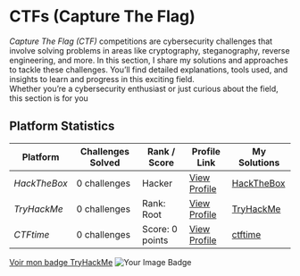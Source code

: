 # CTFs (Capture The Flag)

*Capture The Flag (CTF)* competitions are cybersecurity challenges that involve solving problems in areas like cryptography, steganography, reverse engineering, and more.  In this section, I share my solutions and approaches to tackle these challenges. You’ll find detailed explanations, tools used, and insights to learn and progress in this exciting field.  
Whether you’re a cybersecurity enthusiast or just curious about the field, this section is for you

## Platform Statistics

| Platform         | Challenges Solved   | Rank / Score        | Profile Link                                                  | My Solutions                                     |
|------------------|---------------------|---------------------|---------------------------------------------------------------|--------------------------------------------------|
| *HackTheBox*     | 0 challenges        | Hacker              | [View Profile](https://account.hackthebox.com/dashboard)      | [HackTheBox](CTF-Training-Platforms/HackTheBox/) 
| *TryHackMe*      | 0 challenges        | Rank: Root          | [View Profile](https://tryhackme.com/r/p/SidiMaadh)           | [TryHackMe](CTF-Training-Platforms/TryHackMe/)   
| *CTFtime*        | 0 challenges        | Score: 0 points     | [View Profile](https://ctftime.org/profile/sidichrifahdmaadh)         | [ctftime](CTF-Training-Platforms/ctftime/)   


[Voir mon badge TryHackMe](https://tryhackme.com/api/v2/badges/public-profile?userPublicId=3994561)
<img src="https://tryhackme-badges.s3.amazonaws.com/SidiMaadh.png" alt="Your Image Badge" />
